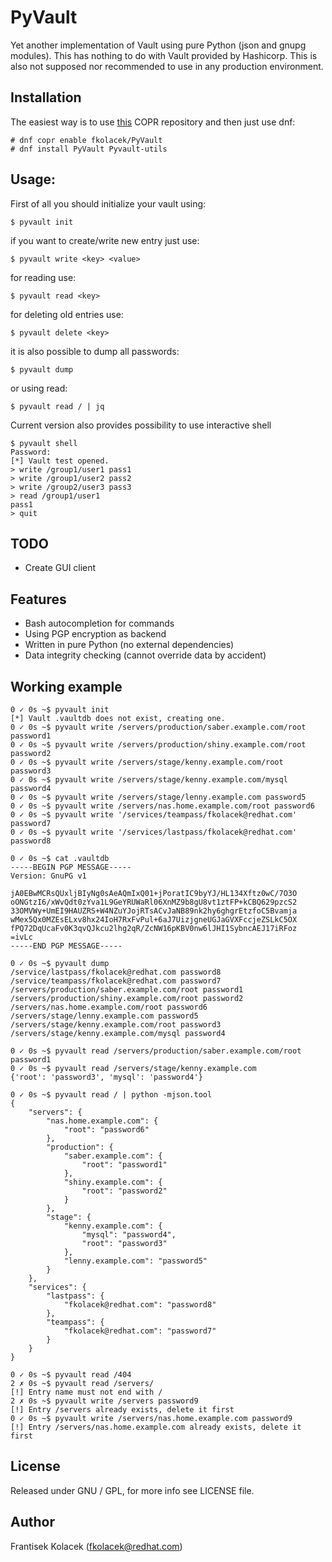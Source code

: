 # PyVault

Yet another implementation of Vault using pure Python (json and gnupg modules). This has nothing to do with Vault provided by Hashicorp. This is also not supposed nor recommended to use in any production environment.

## Installation

The easiest way is to use [this](https://copr.fedorainfracloud.org/coprs/fkolacek/PyVault/) COPR repository and then just use dnf:

~~~
# dnf copr enable fkolacek/PyVault
# dnf install PyVault Pyvault-utils
~~~

## Usage:

First of all you should initialize your vault using:
~~~
$ pyvault init
~~~

if you want to create/write new entry just use:
~~~
$ pyvault write <key> <value>
~~~

for reading use:
```
$ pyvault read <key>
```
for deleting old entries use:
```
$ pyvault delete <key>
```

it is also possible to dump all passwords:
```
$ pyvault dump
```

or using read:
~~~
$ pyvault read / | jq
~~~

Current version also provides possibility to use interactive shell
~~~
$ pyvault shell
Password:
[*] Vault test opened.
> write /group1/user1 pass1
> write /group1/user2 pass2
> write /group2/user3 pass3
> read /group1/user1
pass1
> quit
~~~

## TODO
 - Create GUI client

## Features
 - Bash autocompletion for commands
 - Using PGP encryption as backend
 - Written in pure Python (no external dependencies)
 - Data integrity checking (cannot override data by accident)

## Working example
```
0 ✓ 0s ~$ pyvault init
[*] Vault .vaultdb does not exist, creating one.
0 ✓ 0s ~$ pyvault write /servers/production/saber.example.com/root password1
0 ✓ 0s ~$ pyvault write /servers/production/shiny.example.com/root password2
0 ✓ 0s ~$ pyvault write /servers/stage/kenny.example.com/root password3
0 ✓ 0s ~$ pyvault write /servers/stage/kenny.example.com/mysql password4
0 ✓ 0s ~$ pyvault write /servers/stage/lenny.example.com password5
0 ✓ 0s ~$ pyvault write /servers/nas.home.example.com/root password6
0 ✓ 0s ~$ pyvault write '/services/teampass/fkolacek@redhat.com' password7
0 ✓ 0s ~$ pyvault write '/services/lastpass/fkolacek@redhat.com' password8

0 ✓ 0s ~$ cat .vaultdb
-----BEGIN PGP MESSAGE-----
Version: GnuPG v1

jA0EBwMCRsQUxljBIyNg0sAeAQmIxQ01+jPoratIC9byYJ/HL134Xftz0wC/7O3O
oONGtzI6/xWvQdt0zYva1L9GeYRUWaRl06XnMZ9b8gU8vt1ztFP+kCBQ629pzcS2
33OMVWy+UmEI9HAUZRS+W4NZuYJojRTsACvJaNB89nk2hy6ghgrEtzfoC5Bvamja
wMex5Qx0MZEsELxv8hx24IoH7RxFvPul+6aJ7UizjgneUGJaGVXFccjeZSLkC5OX
fPQ72DqUcaFv0K3qvQJkcu2lhg2qR/ZcNW16pKBV0nw6lJHI1SybncAEJ17iRFoz
=ivLc
-----END PGP MESSAGE-----

0 ✓ 0s ~$ pyvault dump
/service/lastpass/fkolacek@redhat.com password8
/service/teampass/fkolacek@redhat.com password7
/servers/production/saber.example.com/root password1
/servers/production/shiny.example.com/root password2
/servers/nas.home.example.com/root password6
/servers/stage/lenny.example.com password5
/servers/stage/kenny.example.com/root password3
/servers/stage/kenny.example.com/mysql password4

0 ✓ 0s ~$ pyvault read /servers/production/saber.example.com/root
password1
0 ✓ 0s ~$ pyvault read /servers/stage/kenny.example.com
{'root': 'password3', 'mysql': 'password4'}

0 ✓ 0s ~$ pyvault read / | python -mjson.tool
{
    "servers": {
        "nas.home.example.com": {
            "root": "password6"
        },
        "production": {
            "saber.example.com": {
                "root": "password1"
            },
            "shiny.example.com": {
                "root": "password2"
            }
        },
        "stage": {
            "kenny.example.com": {
                "mysql": "password4",
                "root": "password3"
            },
            "lenny.example.com": "password5"
        }
    },
    "services": {
        "lastpass": {
            "fkolacek@redhat.com": "password8"
        },
        "teampass": {
            "fkolacek@redhat.com": "password7"
        }
    }
}

0 ✓ 0s ~$ pyvault read /404
2 ✗ 0s ~$ pyvault read /servers/
[!] Entry name must not end with /
2 ✗ 0s ~$ pyvault write /servers password9
[!] Entry /servers already exists, delete it first
0 ✓ 0s ~$ pyvault write /servers/nas.home.example.com password9
[!] Entry /servers/nas.home.example.com already exists, delete it first
```
## License

Released under GNU / GPL, for more info see LICENSE file.

## Author

Frantisek Kolacek (<fkolacek@redhat.com>)

